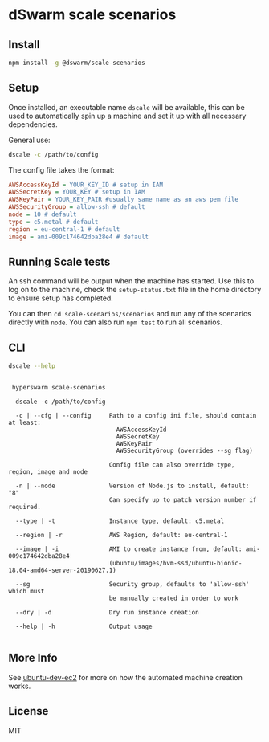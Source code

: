 # dSwarm scale scenarios

## Install

```sh
npm install -g @dswarm/scale-scenarios
```

## Setup

Once installed, an executable name `dscale` will be available, 
this can be used to automatically spin up a machine and set
it up with all necessary dependencies. 

General use:

```sh
dscale -c /path/to/config
```

The config file takes the format:


```ini
AWSAccessKeyId = YOUR_KEY_ID # setup in IAM
AWSSecretKey = YOUR_KEY # setup in IAM
AWSKeyPair = YOUR_KEY_PAIR #usually same name as an aws pem file
AWSSecurityGroup = allow-ssh # default
node = 10 # default
type = c5.metal # default
region = eu-central-1 # default
image = ami-009c174642dba28e4 # default
```

## Running Scale tests

An ssh command will be output when the machine has started.
Use this to log on to the machine, check the `setup-status.txt` file 
in the home directory to ensure setup has completed. 

You can then `cd scale-scenarios/scenarios` and run any of the scenarios
directly with `node`. You can also run `npm test` to run all scenarios.


## CLI

```sh
dscale --help
```

```
 
 hyperswarm scale-scenarios

  dscale -c /path/to/config

  -c | --cfg | --config     Path to a config ini file, should contain at least:
                              AWSAccessKeyId
                              AWSSecretKey
                              AWSKeyPair
                              AWSSecurityGroup (overrides --sg flag)
                            
                            Config file can also override type, region, image and node

  -n | --node               Version of Node.js to install, default: "8"
                            Can specify up to patch version number if required.

  --type | -t               Instance type, default: c5.metal

  --region | -r             AWS Region, default: eu-central-1

  --image | -i              AMI to create instance from, default: ami-009c174642dba28e4
                            (ubuntu/images/hvm-ssd/ubuntu-bionic-18.04-amd64-server-20190627.1)

  --sg                      Security group, defaults to 'allow-ssh' which must
                            be manually created in order to work

  --dry | -d                Dry run instance creation

  --help | -h               Output usage


```

## More Info

See [ubuntu-dev-ec2](https://github.com/davidmarkclements/ubuntu-dev-ec2) for more on how the automated machine creation works.

## License

MIT